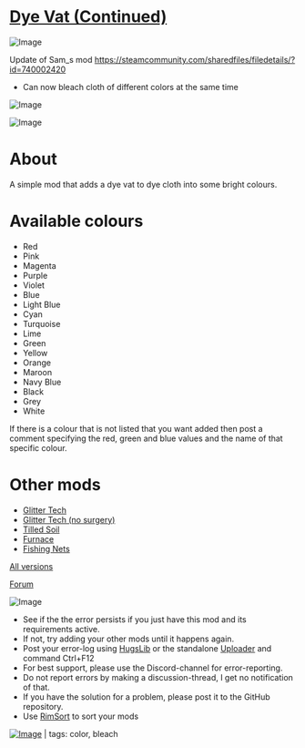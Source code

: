 # [Dye Vat (Continued)](https://steamcommunity.com/sharedfiles/filedetails/?id=2622089950)

![Image](https://i.imgur.com/buuPQel.png)

Update of Sam_s mod
https://steamcommunity.com/sharedfiles/filedetails/?id=740002420

- Can now bleach cloth of different colors at the same time

![Image](https://i.imgur.com/pufA0kM.png)
	
![Image](https://i.imgur.com/Z4GOv8H.png)

# About

A simple mod that adds a dye vat to dye cloth into some bright colours.

# Available colours



- Red
- Pink
- Magenta
- Purple
- Violet
- Blue
- Light Blue
- Cyan
- Turquoise
- Lime
- Green
- Yellow
- Orange
- Maroon
- Navy Blue
- Black
- Grey
- White



If there is a colour that is not listed that you want added then post a comment specifying the red, green and blue values and the name of that specific colour. 

# Other mods



- [Glitter Tech](http://steamcommunity.com/sharedfiles/filedetails/?id=725576127)
- [Glitter Tech (no surgery)](http://steamcommunity.com/sharedfiles/filedetails/?id=725657237)
- [Tilled Soil](http://steamcommunity.com/sharedfiles/filedetails/?id=725747149)
- [Furnace](http://steamcommunity.com/sharedfiles/filedetails/?id=726121441)
- [Fishing Nets](https://steamcommunity.com/sharedfiles/filedetails/?id=1529981982)



[All versions](https://github.com/sam23694/DyeVat/releases)

[Forum](https://ludeon.com/forums/index.php?topic=5509.0)

![Image](https://i.imgur.com/PwoNOj4.png)



-  See if the the error persists if you just have this mod and its requirements active.
-  If not, try adding your other mods until it happens again.
-  Post your error-log using [HugsLib](https://steamcommunity.com/workshop/filedetails/?id=818773962) or the standalone [Uploader](https://steamcommunity.com/sharedfiles/filedetails/?id=2873415404) and command Ctrl+F12
-  For best support, please use the Discord-channel for error-reporting.
-  Do not report errors by making a discussion-thread, I get no notification of that.
-  If you have the solution for a problem, please post it to the GitHub repository.
-  Use [RimSort](https://github.com/RimSort/RimSort/releases/latest) to sort your mods

 

[![Image](https://img.shields.io/github/v/release/emipa606/DyeVat?label=latest%20version&style=plastic&color=9f1111&labelColor=black)](https://steamcommunity.com/sharedfiles/filedetails/changelog/2622089950) | tags:  color,  bleach
